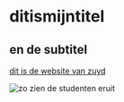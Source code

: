 # ditismijntitel 

## en de subtitel

[dit is de website van zuyd](https://www.zuyd.nl)

![zo zien de studenten eruit](https://www.zuyd.nl/binaries/content/gallery/zuyd/studeren-bij-zuyd/studiefaciliteiten/2-studenten-groene-bank-laptop-1400x400.jpeg/2-studenten-groene-bank-laptop-1400x400.jpeg/zuyd%3Axm)
